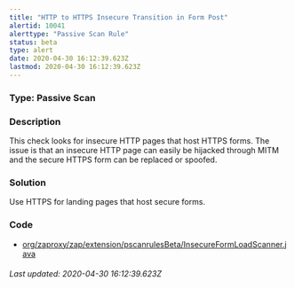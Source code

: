 ```yaml
---
title: "HTTP to HTTPS Insecure Transition in Form Post"
alertid: 10041
alerttype: "Passive Scan Rule"
status: beta
type: alert
date: 2020-04-30 16:12:39.623Z
lastmod: 2020-04-30 16:12:39.623Z
---
```

### Type: Passive Scan

### Description
This check looks for insecure HTTP pages that host HTTPS forms. The issue is that an insecure HTTP page can easily be hijacked through MITM and the secure HTTPS form can be replaced or spoofed.

### Solution

Use HTTPS for landing pages that host secure forms.

### Code

 * [org/zaproxy/zap/extension/pscanrulesBeta/InsecureFormLoadScanner.java](https://github.com/zaproxy/zap-extensions/blob/master/addOns/pscanrulesBeta/src/main/java/org/zaproxy/zap/extension/pscanrulesBeta/InsecureFormLoadScanner.java)

###### Last updated: 2020-04-30 16:12:39.623Z
